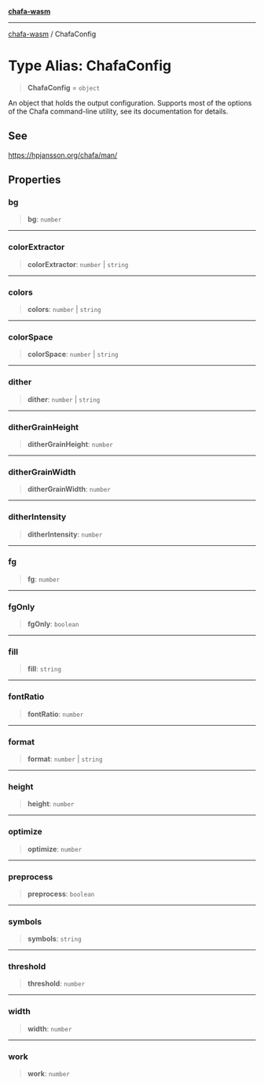 [**chafa-wasm**](../README.md)

***

[chafa-wasm](../README.md) / ChafaConfig

# Type Alias: ChafaConfig

> **ChafaConfig** = `object`

An object that holds the output configuration.
Supports most of the options of the Chafa command-line utility, see its documentation for details.

## See

https://hpjansson.org/chafa/man/

## Properties

### bg

> **bg**: `number`

***

### colorExtractor

> **colorExtractor**: `number` \| `string`

***

### colors

> **colors**: `number` \| `string`

***

### colorSpace

> **colorSpace**: `number` \| `string`

***

### dither

> **dither**: `number` \| `string`

***

### ditherGrainHeight

> **ditherGrainHeight**: `number`

***

### ditherGrainWidth

> **ditherGrainWidth**: `number`

***

### ditherIntensity

> **ditherIntensity**: `number`

***

### fg

> **fg**: `number`

***

### fgOnly

> **fgOnly**: `boolean`

***

### fill

> **fill**: `string`

***

### fontRatio

> **fontRatio**: `number`

***

### format

> **format**: `number` \| `string`

***

### height

> **height**: `number`

***

### optimize

> **optimize**: `number`

***

### preprocess

> **preprocess**: `boolean`

***

### symbols

> **symbols**: `string`

***

### threshold

> **threshold**: `number`

***

### width

> **width**: `number`

***

### work

> **work**: `number`
